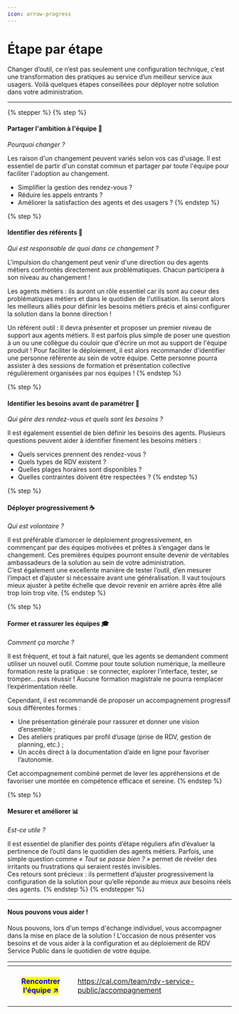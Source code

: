 ```yaml
---
icon: arrow-progress
---
```


# Étape par étape

Changer d’outil, ce n’est pas seulement une configuration technique, c’est une transformation des pratiques au service d’un meilleur service aux usagers. Voilà quelques étapes conseillées pour déployer notre solution dans votre administration.&#x20;

***

{% stepper %}
{% step %}
#### Partager l'ambition à l'équipe 🎯

_Pourquoi changer ?_&#x20;

Les raison d'un changement peuvent variés selon vos cas d'usage. Il est essentiel de partir d'un constat commun et partager par toute l'équipe pour faciliter l'adoption au changement.&#x20;

* Simplifier la gestion des rendez-vous ?&#x20;
* Réduire les appels entrants ?&#x20;
* Améliorer la satisfaction des agents et des usagers ?&#x20;
{% endstep %}

{% step %}
#### Identifier des référents 👤

_Qui est responsable de quoi dans ce changement ?_&#x20;

L'impulsion du changement peut venir d'une direction ou des agents métiers confrontés directement aux problématiques. Chacun participera à son niveau au changement !&#x20;

Les agents métiers : ils auront un rôle essentiel car ils sont au coeur des problématiques métiers et dans le quotidien de l'utilisation. Ils seront alors les meilleurs alliés pour définir les besoins métiers précis et ainsi configurer la solution dans la bonne direction !&#x20;

Un référent outil : Il devra présenter et proposer un premier niveau de support aux agents métiers. Il est parfois plus simple de poser une question à un ou une collègue du couloir que d'écrire un mot au support de l'équipe produit ! Pour faciliter le déploiement, il est alors recommander d'identifier une personne référente au sein de votre équipe. Cette personne pourra assister à des sessions de formation et présentation collective régulièrement organisées par nos équipes !&#x20;
{% endstep %}

{% step %}
#### Identifier les besoins avant de paramétrer 🔎

_Qui gère des rendez-vous et quels sont les besoins ?_&#x20;

Il est également essentiel de bien définir les besoins des agents. Plusieurs questions peuvent aider à identifier finement les besoins métiers :&#x20;

* Quels services prennent des rendez-vous ?
* Quels types de RDV existent ?
* Quelles plages horaires sont disponibles ?
* Quelles contraintes doivent être respectées ?
{% endstep %}

{% step %}
#### Déployer progressivement ☕️

_Qui est volontaire ?_&#x20;

Il est préférable d’amorcer le déploiement progressivement, en commençant par des équipes motivées et prêtes à s’engager dans le changement. Ces premières équipes pourront ensuite devenir de véritables ambassadeurs de la solution au sein de votre administration. \
C’est également une excellente manière de tester l’outil, d’en mesurer l’impact et d’ajuster si nécessaire avant une généralisation. Il vaut toujours mieux ajuster à petite échelle que devoir revenir en arrière après être allé trop loin trop vite.
{% endstep %}

{% step %}
#### Former et rassurer les équipes 🎓

_Comment ça marche ?_&#x20;

Il est fréquent, et tout à fait naturel, que les agents se demandent comment utiliser un nouvel outil. Comme pour toute solution numérique, la meilleure formation reste la pratique : se connecter, explorer l’interface, tester, se tromper… puis réussir ! Aucune formation magistrale ne pourra remplacer l’expérimentation réelle.

Cependant, il est recommandé de proposer un accompagnement progressif sous différentes formes :

* Une présentation générale pour rassurer et donner une vision d’ensemble ;
* Des ateliers pratiques par profil d’usage (prise de RDV, gestion de planning, etc.) ;
* Un accès direct à la documentation d’aide en ligne pour favoriser l’autonomie.

Cet accompagnement combiné permet de lever les appréhensions et de favoriser une montée en compétence efficace et sereine.
{% endstep %}

{% step %}
#### Mesurer et améliorer 📊

_Est-ce utile ?_&#x20;

Il est essentiel de planifier des points d’étape réguliers afin d’évaluer la pertinence de l’outil dans le quotidien des agents métiers. Parfois, une simple question comme _« Tout se passe bien ? »_ permet de révéler des irritants ou frustrations qui seraient restés invisibles.\
Ces retours sont précieux : ils permettent d’ajuster progressivement la configuration de la solution pour qu’elle réponde au mieux aux besoins réels des agents.
{% endstep %}
{% endstepper %}

***

#### Nous pouvons vous aider !&#x20;

Nous pouvons, lors d'un temps d'échange individuel, vous accompagner dans la mise en place de la solution ! L'occasion de nous présenter vos besoins et de vous aider à la configuration et au déploiement de RDV Service Public dans le quotidien de votre équipe.  &#x20;

<table data-view="cards"><thead><tr><th align="center"></th><th data-hidden data-card-target data-type="content-ref"></th></tr></thead><tbody><tr><td align="center"><h4><mark style="color:blue;">Rencontrer l'équipe <strong>↗</strong></mark></h4></td><td><a href="https://cal.com/team/rdv-service-public/accompagnement">https://cal.com/team/rdv-service-public/accompagnement</a></td></tr></tbody></table>
